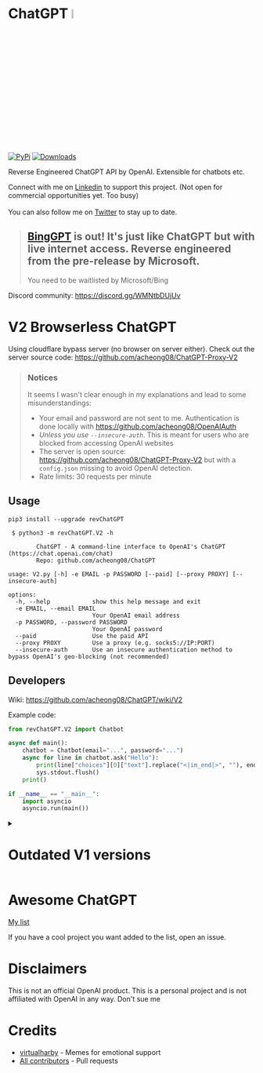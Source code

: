 # ChatGPT <img src="https://github.com/acheong08/ChatGPT/blob/main/logo.png?raw=true" width="7%"></img>

[![PyPi](https://img.shields.io/pypi/v/revChatGPT.svg)](https://pypi.python.org/pypi/revChatGPT)
[![Downloads](https://static.pepy.tech/badge/revchatgpt)](https://pypi.python.org/pypi/revChatGPT)

Reverse Engineered ChatGPT API by OpenAI. Extensible for chatbots etc.

Connect with me on [Linkedin](https://www.linkedin.com/in/acheong08/) to support this project. (Not open for commercial opportunities yet. Too busy)
<br><br>
You can also follow me on [Twitter](https://twitter.com/GodlyIgnorance) to stay up to date.

> ## [BingGPT](https://github.com/acheong08/BingGPT) is out! It's just like ChatGPT but with live internet access. Reverse engineered from the pre-release by Microsoft.
> You need to be waitlisted by Microsoft/Bing

Discord community: https://discord.gg/WMNtbDUjUv

# V2 Browserless ChatGPT

Using cloudflare bypass server (no browser on server either). Check out the server source code: https://github.com/acheong08/ChatGPT-Proxy-V2

> ### Notices
> It seems I wasn't clear enough in my explanations and lead to some misunderstandings:
> - Your email and password are not sent to me. Authentication is done locally with https://github.com/acheong08/OpenAIAuth
>  - *Unless you use `--insecure-auth`*. This is meant for users who are blocked from accessing OpenAI websites
> - The server is open source: https://github.com/acheong08/ChatGPT-Proxy-V2 but with a `config.json` missing to avoid OpenAI detection.
> - Rate limits: 30 requests per minute

## Usage

`pip3 install --upgrade revChatGPT`

```
 $ python3 -m revChatGPT.V2 -h

        ChatGPT - A command-line interface to OpenAI's ChatGPT (https://chat.openai.com/chat)
        Repo: github.com/acheong08/ChatGPT

usage: V2.py [-h] -e EMAIL -p PASSWORD [--paid] [--proxy PROXY] [--insecure-auth]

options:
  -h, --help            show this help message and exit
  -e EMAIL, --email EMAIL
                        Your OpenAI email address
  -p PASSWORD, --password PASSWORD
                        Your OpenAI password
  --paid                Use the paid API
  --proxy PROXY         Use a proxy (e.g. socks5://IP:PORT)
  --insecure-auth       Use an insecure authentication method to bypass OpenAI's geo-blocking (not recommended)
```

## Developers
Wiki: https://github.com/acheong08/ChatGPT/wiki/V2

Example code:
```python
from revChatGPT.V2 import Chatbot

async def main():
    chatbot = Chatbot(email="...", password="...")
    async for line in chatbot.ask("Hello"):
        print(line["choices"][0]["text"].replace("<|im_end|>", ""), end="")
        sys.stdout.flush()
    print()

if __name__ == "__main__":
    import asyncio
    asyncio.run(main())
```

<details>

<summary>

# Outdated V1 versions
</summary>

# V1.1 Proxy API

> ## Update 2023/02/11 - I am getting DDOSed. I might not be able to keep hosting it. Use V1 or host a bypass server yourself

The proxy is identical to V1 but uses a proxy to bypass the browser automation. This is the recommended version. You can read up on the documentation below

## Differences:
- Automatic session refresh on client side
- Browserless

```python
from revChatGPT.Proxied import Chatbot
```

## Notes
Proxy server is open source at https://github.com/acheong08/ChatGPT-Proxy

## Usage
- Save your email and password to `$HOME/.config/revChatGPT/config.json`
```json
{"email": "<your username>", "password": "<your password>"}
```

`python3 -m revChatGPT.Proxied`


<details>
<summary>

# V1 Browser automation

Browser is required on startup to fetch cookies. Breaks terms of service.

</summary>

## Installation
`pip3 install revChatGPT`

## Configuration

1. Create account on [OpenAI's ChatGPT](https://chat.openai.com/)
2. Save your email and password

Required configuration:

```json
{
  "email": "<your email>",
  "password": "your password",
}
```

Optional configuration:

```json
{
  "conversation_id": "UUID...",
  "parent_id": "UUID...",
  "proxy": "...",
  "paid": false
}
```

3. Save this as `$HOME/.config/revChatGPT/config.json`

## Usage

### Command line

`python3 -m revChatGPT.Unofficial`

```
!help - Show this message
!reset - Forget the current conversation
!refresh - Refresh the session authentication
!config - Show the current configuration
!rollback x - Rollback the conversation (x being the number of messages to rollback)
!exit - Exit this program
```

### Developer

```python
from revChatGPT.Unofficial import Chatbot

chatbot = Chatbot({
  "email": "<your email>",
  "password": "your password"
}, conversation_id=None, parent_id=None) # You can start a custom conversation

response = chatbot.ask("Prompt", conversation_id=None, parent_id=None) # You can specify custom conversation and parent ids. Otherwise it uses the saved conversation (yes. conversations are automatically saved)

print(response)
# {
#   "message": message,
#   "conversation_id": self.conversation_id,
#   "parent_id": self.parent_id,
# }
```

Refer to [wiki](https://github.com/acheong08/ChatGPT/wiki/V1---Outdated-version) for advanced developer usage

<details>

<summary>

### API
`python3 -m revChatGPT.GPTserver`

</summary>

HTTP POST request:

```json
{
  "session_token": "eyJhbGciOiJkaXIiL...",
  "prompt": "Your prompt here"
}
```

Optional:

```json
{
  "session_token": "eyJhbGciOiJkaXIiL...",
  "prompt": "Your prompt here",
  "conversation_id": "UUID...",
  "parent_id": "UUID..."
}
```

- Rate limiting is enabled by default to prevent simultaneous requests

</details>

</details>

</details>

# Awesome ChatGPT

[My list](https://github.com/stars/acheong08/lists/awesome-chatgpt)

If you have a cool project you want added to the list, open an issue.

# Disclaimers

This is not an official OpenAI product. This is a personal project and is not affiliated with OpenAI in any way. Don't sue me

# Credits

- [virtualharby](https://twitter.com/virtualharby) - Memes for emotional support
- [All contributors](https://github.com/acheong08/ChatGPT/graphs/contributors) - Pull requests
